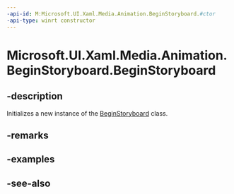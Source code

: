 ```yaml
---
-api-id: M:Microsoft.UI.Xaml.Media.Animation.BeginStoryboard.#ctor
-api-type: winrt constructor
---
```


<!-- Method syntax
public BeginStoryboard()
-->

# Microsoft.UI.Xaml.Media.Animation.BeginStoryboard.BeginStoryboard

## -description
Initializes a new instance of the [BeginStoryboard](beginstoryboard.md) class.

## -remarks

## -examples

## -see-also
